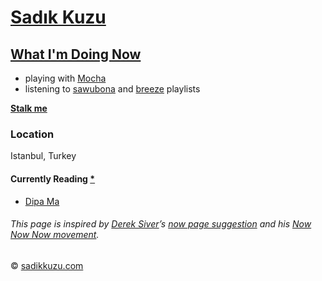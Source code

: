 # [Sadık Kuzu](https://sadikkuzu.com/)

## [What I'm Doing Now](https://sadikkuzu.com/now/)

* playing with [Mocha](https://www.instagram.com/reel/Cfyt-P1jv18/?igshid=YmMyMTA2M2Y=)
* listening to [sawubona] and [breeze] playlists

**[Stalk me](https://gitstalk.netlify.com/sadikkuzu)**

### Location
Istanbul, Turkey

#### Currently Reading [*](https://www.goodreads.com/review/list/26946293-sad-k?shelf=currently-reading)
- [Dipa Ma](https://www.goodreads.com/book/show/38902710-dipa-ma)

###### This page is inspired by [Derek Siver](https://sivers.org)’s [now page suggestion](https://sivers.org/nowff) and his [Now Now Now movement](https://nownownow.com/about).
© [sadikkuzu.com](https://sadikkuzu.com)

[Mocha]: https://www.instagram.com/reel/Cfyt-P1jv18/?igshid=YmMyMTA2M2Y=
[sawubona]: https://open.spotify.com/playlist/1M4W27jkNna3ZZZAWL5bpI?si=f6ee47df9408416b
[breeze]: https://open.spotify.com/playlist/5D6cn6x3SfALIyduv2We1y?si=692008cf85b54125
